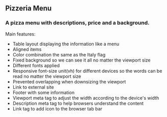 ## Pizzeria Menu

### A pizza menu with descriptions, price and a background.

Main features:

- Table layout displaying the information like a menu
- Aligned items
- Color combination the same as the Italy flag
- Fixed background so we can see it all no matter the viewport size
- Different fonts applied
- Responsive font-size unit(vh) for different devices so the words can be read no matter the viewport size
- Prevented overlapping when downsizing the viewport
- Link to external site
- Footer with some information
- Viewport meta tag to adjust the width according to the device's width
- Description meta tag to help browsers understand the content
- Link tag to add icon to the browser tab bar		
